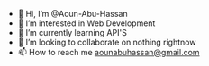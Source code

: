 - 👋 Hi, I’m @Aoun-Abu-Hassan
- 👀 I’m interested in Web Development
- 🌱 I’m currently learning API'S
- 💞️ I’m looking to collaborate on nothing rightnow
- 📫 How to reach me aounabuhassan@gmail.com

<!---
Aoun-Abu-Hassan/Aoun-Abu-Hassan is a ✨ special ✨ repository because its `README.md` (this file) appears on your GitHub profile.
You can click the Preview link to take a look at your changes.
--->

